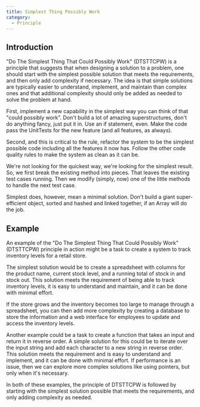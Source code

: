 ```yaml
---
title: Simplest Thing Possibly Work
category:
  - Principle
---
```


## Introduction

"Do The Simplest Thing That Could Possibly Work" (DTSTTCPW) is a principle that suggests that when designing a solution to a problem, one should start with the simplest possible solution that meets the requirements, and then only add complexity if necessary. The idea is that simple solutions are typically easier to understand, implement, and maintain than complex ones and that additional complexity should only be added as needed to solve the problem at hand.

First, implement a new capability in the simplest way you can think of that "could possibly work". Don't build a lot of amazing superstructures, don't do anything fancy, just put it in. Use an if statement, even. Make the code pass the UnitTests for the new feature (and all features, as always).

Second, and this is critical to the rule, refactor the system to be the simplest possible code including all the features it now has. Follow the other code quality rules to make the system as clean as it can be.

We're not looking for the quickest way, we're looking for the simplest result. So, we first break the existing method into pieces. That leaves the existing test cases running. Then we modify (simply, now) one of the little methods to handle the next test case.

Simplest does, however, mean a minimal solution. Don't build a giant super-efficient object, sorted and hashed and linked together, if an Array will do the job.

## Example

An example of the "Do The Simplest Thing That Could Possibly Work" (DTSTTCPW) principle in action might be a task to create a system to track inventory levels for a retail store.

The simplest solution would be to create a spreadsheet with columns for the product name, current stock level, and a running total of stock in and stock out. This solution meets the requirement of being able to track inventory levels, it is easy to understand and maintain, and it can be done with minimal effort.

If the store grows and the inventory becomes too large to manage through a spreadsheet, you can then add more complexity by creating a database to store the information and a web interface for employees to update and access the inventory levels.

Another example could be a task to create a function that takes an input and return it in reverse order. A simple solution for this could be to iterate over the input string and add each character to a new string in reverse order. This solution meets the requirement and is easy to understand and implement, and it can be done with minimal effort. If performance is an issue, then we can explore more complex solutions like using pointers, but only when it's necessary.

In both of these examples, the principle of DTSTTCPW is followed by starting with the simplest solution possible that meets the requirements, and only adding complexity as needed.
